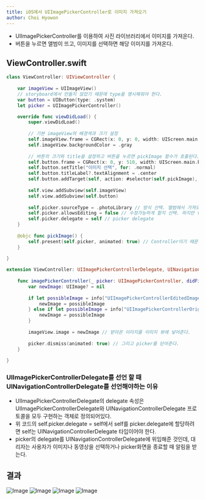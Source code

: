 ```yaml
---
title: iOS에서 UIImagePickerController로 이미지 가져오기
author: Choi Hyowon
---
```

* UIImagePickerController를 이용하여 사진 라이브러리에서 이미지를 가져온다.
* 버튼을 누르면 앨범이 뜨고, 이미지를 선택하면 해당 이미지를 가져온다.

## ViewController.swift
```swift
class ViewController: UIViewController {
    
    var imageView = UIImageView()
    // storyboard에서 만들지 않았기 때문에 type을 명시해줘야 한다.
    var button = UIButton(type: .system)
    let picker = UIImagePickerController()

    override func viewDidLoad() {
        super.viewDidLoad()
        
        // 기본 imageView의 배경색과 크기 설정
        self.imageView.frame = CGRect(x: 0, y: 0, width: UIScreen.main.bounds.size.width, height: 500)
        self.imageView.backgroundColor = .gray
        
        // 버튼의 크기와 title을 설정하고 버튼을 누르면 pickImage 함수가 호출된다.
        self.button.frame = CGRect(x: 0, y: 510, width: UIScreen.main.bounds.size.width, height: 50)
        self.button.setTitle("이미지 선택", for: .normal)
        self.button.titleLabel?.textAlignment = .center
        self.button.addTarget(self, action: #selector(self.pickImage), for: .touchUpInside)
        
        self.view.addSubview(self.imageView)
        self.view.addSubview(self.button)
        
        self.picker.sourceType = .photoLibrary // 방식 선택. 앨범에서 가져오는걸로 선택.
        self.picker.allowsEditing = false // 수정가능하게 할지 선택. 하지만 false
        self.picker.delegate = self // picker delegate
    }
    
    @objc func pickImage() {
        self.present(self.picker, animated: true) // Controller이기 때문에 present 메서드를 이용해서 컨트롤러 뷰를 띄워준다!
    }
    
}

extension ViewController: UIImagePickerControllerDelegate, UINavigationControllerDelegate {
    
    func imagePickerController(_ picker: UIImagePickerController, didFinishPickingMediaWithInfo info: [String : Any]) {
        var newImage: UIImage? = nil
        
        if let possibleImage = info["UIImagePickerControllerEditedImage"] as? UIImage { // 수정된 이미지가 있을 경우
            newImage = possibleImage
        } else if let possibleImage = info["UIImagePickerControllerOriginalImage"] as? UIImage { // 오리지널 이미지가 있을 경우
            newImage = possibleImage
        }
        
        imageView.image = newImage // 받아온 이미지를 이미지 뷰에 넣어준다.
        
        picker.dismiss(animated: true) // 그리고 picker를 닫아준다.
    }
    
}
```
### UIImagePickerControllerDelegate를 선언 할 때 UINavigationControllerDelegate를 선언해야하는 이유
* UIImagePickerControllerDelegate의 delegate 속성은 UIImagePickerControllerDelegate와 UINavigationControllerDelegate 프로토콜을 모두 구현하는 객체로 정의되어있다. 
* 위 코드의 self.picker.delegate =  self에서 self를 picker.delegate에 할당하려면 self는 UINavigationControllerDelegate 타입이어야 한다. 
* picker의 delegate를 UINavigationControllerDelegate에 위임해준 것인데, 대리자는 사용자가 이미지나 동영상을 선택하거나 picker화면을 종료할 때 알림을 받는다. 

## 결과
![Image](/images/UIImagePickerController_first.png)
![Image](/images/UIImagePickerController_second.png)
![Image](/images/UIImagePickerController_third.png)
![Image](/images/UIImagePickerController_last.png)